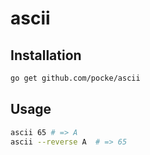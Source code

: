 ascii
===========

Installation
-------------

```sh
go get github.com/pocke/ascii
```


Usage
------

```sh
ascii 65 # => A
ascii --reverse A  # => 65
```
